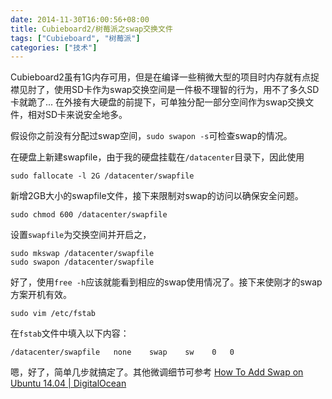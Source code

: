 ```yaml
---
date: 2014-11-30T16:00:56+08:00
title: Cubieboard2/树莓派之swap交换文件
tags: ["Cubieboard", "树莓派"]
categories: ["技术"]
---
```


Cubieboard2虽有1G内存可用，但是在编译一些稍微大型的项目时内存就有点捉襟见肘了，使用SD卡作为swap交换空间是一件极不理智的行为，用不了多久SD卡就跪了... 在外接有大硬盘的前提下，可单独分配一部分空间作为swap交换文件，相对SD卡来说安全地多。

假设你之前没有分配过swap空间，`sudo swapon -s`可检查swap的情况。

在硬盘上新建swapfile，由于我的硬盘挂载在`/datacenter`目录下，因此使用

```
sudo fallocate -l 2G /datacenter/swapfile
```
新增2GB大小的swapfile文件，接下来限制对swap的访问以确保安全问题。

```
sudo chmod 600 /datacenter/swapfile
```
设置`swapfile`为交换空间并开启之，
```
sudo mkswap /datacenter/swapfile
sudo swapon /datacenter/swapfile
```

好了，使用`free -h`应该就能看到相应的swap使用情况了。接下来使刚才的swap方案开机有效。

```
sudo vim /etc/fstab
```
在`fstab`文件中填入以下内容：
```
/datacenter/swapfile   none    swap    sw    0   0
```

嗯，好了，简单几步就搞定了。其他微调细节可参考 [How To Add Swap on Ubuntu 14.04 | DigitalOcean](https://www.digitalocean.com/community/tutorials/how-to-add-swap-on-ubuntu-14-04)